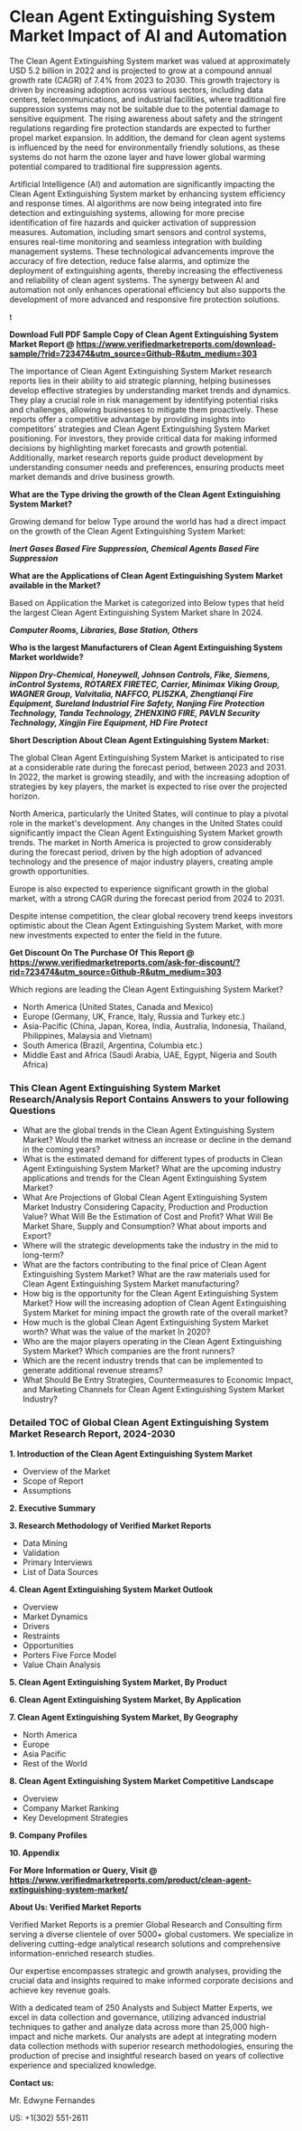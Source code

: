 <meta name="title" content="Global Clean Agent Extinguishing System Market Impact of AI and Automation"><meta name="description" content="The Clean Agent Extinguishing System market was valued at approximately USD 5.2 billion in 2022 and is projected to grow at a compound annual growth rate (CAGR) of 7.4"><meta name="title" content="Clean Agent Extinguishing System Market Size, Share, Scope, Trends, Growth, Opportunities, Analysis, Forecast"><h1>Clean Agent Extinguishing System Market Impact of AI and Automation</h1><p>The Clean Agent Extinguishing System market was valued at approximately USD 5.2 billion in 2022 and is projected to grow at a compound annual growth rate (CAGR) of 7.4% from 2023 to 2030. This growth trajectory is driven by increasing adoption across various sectors, including data centers, telecommunications, and industrial facilities, where traditional fire suppression systems may not be suitable due to the potential damage to sensitive equipment. The rising awareness about safety and the stringent regulations regarding fire protection standards are expected to further propel market expansion. In addition, the demand for clean agent systems is influenced by the need for environmentally friendly solutions, as these systems do not harm the ozone layer and have lower global warming potential compared to traditional fire suppression agents.</p><p>Artificial Intelligence (AI) and automation are significantly impacting the Clean Agent Extinguishing System market by enhancing system efficiency and response times. AI algorithms are now being integrated into fire detection and extinguishing systems, allowing for more precise identification of fire hazards and quicker activation of suppression measures. Automation, including smart sensors and control systems, ensures real-time monitoring and seamless integration with building management systems. These technological advancements improve the accuracy of fire detection, reduce false alarms, and optimize the deployment of extinguishing agents, thereby increasing the effectiveness and reliability of clean agent systems. The synergy between AI and automation not only enhances operational efficiency but also supports the development of more advanced and responsive fire protection solutions.</p>t</p><p id="" class=""><strong>Download Full PDF Sample Copy of Clean Agent Extinguishing System Market Report @ <a href="https://www.verifiedmarketreports.com/download-sample/?rid=723474&utm_source=Github-R&utm_medium=303" target="_blank">https://www.verifiedmarketreports.com/download-sample/?rid=723474&utm_source=Github-R&utm_medium=303</a></strong></p><p>The importance of&nbsp;Clean Agent Extinguishing System Market research reports lies in their ability to aid strategic planning, helping businesses develop effective strategies by understanding market trends and dynamics. They play a crucial role in risk management by identifying potential risks and challenges, allowing businesses to mitigate them proactively. These reports offer a competitive advantage by providing insights into competitors' strategies and Clean Agent Extinguishing System Market positioning. For investors, they provide critical data for making informed decisions by highlighting market forecasts and growth potential. Additionally, market research reports guide product development by understanding consumer needs and preferences, ensuring products meet market demands and drive business growth.</p><p><strong>What are the&nbsp;Type driving the growth of the Clean Agent Extinguishing System Market?</strong></p><p id="" class="">Growing demand for below Type around the world has had a direct impact on the growth of the Clean Agent Extinguishing System Market:</p><em><strong>Inert Gases Based Fire Suppression, Chemical Agents Based Fire Suppression</strong></em></p><strong>What are the&nbsp;Applications&nbsp;of Clean Agent Extinguishing System Market available in the Market?</strong></p><p id="" class="">Based on Application the Market is categorized into Below types that held the largest Clean Agent Extinguishing System Market share In 2024.</p><em><strong>Computer Rooms, Libraries, Base Station, Others</strong></em></p><strong>Who is the largest Manufacturers of Clean Agent Extinguishing System Market worldwide?</strong></p><p><em><strong>Nippon Dry-Chemical, Honeywell, Johnson Controls, Fike, Siemens, inControl Systems, ROTAREX FIRETEC, Carrier, Minimax Viking Group, WAGNER Group, Valvitalia, NAFFCO, PLISZKA, Zhengtianqi Fire Equipment, Sureland lndustrial Fire Safety, Nanjing Fire Protection Technology, Tanda Technology, ZHENXING FIRE, PAVLN Security Technology, Xingjin Fire Equipment, HD Fire Protect</strong></em></p><p id="" class=""><strong>Short Description About Clean Agent Extinguishing System Market:</strong></p><p>The global Clean Agent Extinguishing System Market is anticipated to rise at a considerable rate during the forecast period, between 2023 and 2031. In 2022, the market is growing steadily, and with the increasing adoption of strategies by key players, the market is expected to rise over the projected horizon.</p><p>North America, particularly the United States, will continue to play a pivotal role in the market's development. Any changes in the United States could significantly impact the Clean Agent Extinguishing System Market growth trends. The market in North America is projected to grow considerably during the forecast period, driven by the high adoption of advanced technology and the presence of major industry players, creating ample growth opportunities.</p><p>Europe is also expected to experience significant growth in the global market, with a strong CAGR during the forecast period from 2024 to 2031.</p><p>Despite intense competition, the clear global recovery trend keeps investors optimistic about the Clean Agent Extinguishing System Market, with more new investments expected to enter the field in the future.</p><p id="" class=""><strong>Get Discount On The Purchase Of This Report @ <a href="https://www.verifiedmarketreports.com/ask-for-discount/?rid=723474&utm_source=Github-R&utm_medium=303" target="_blank">https://www.verifiedmarketreports.com/ask-for-discount/?rid=723474&utm_source=Github-R&utm_medium=303</a></strong></p>Which regions are leading the Clean Agent Extinguishing System Market?</p><ul><li>North America (United States, Canada and Mexico)</li><li>Europe (Germany, UK, France, Italy, Russia and Turkey etc.)</li><li>Asia-Pacific (China, Japan, Korea, India, Australia, Indonesia, Thailand, Philippines, Malaysia and Vietnam)</li><li>South America (Brazil, Argentina, Columbia etc.)</li><li>Middle East and Africa (Saudi Arabia, UAE, Egypt, Nigeria and South Africa)</li></ul><h3 id="" class="">This Clean Agent Extinguishing System Market Research/Analysis Report Contains Answers to your following Questions</h3><ul><li>What are the global trends in the Clean Agent Extinguishing System Market? Would the market witness an increase or decline in the demand in the coming years?</li><li>What is the estimated demand for different types of products in Clean Agent Extinguishing System Market? What are the upcoming industry applications and trends for the Clean Agent Extinguishing System Market?</li><li>What Are Projections of Global Clean Agent Extinguishing System Market Industry Considering Capacity, Production and Production Value? What Will Be the Estimation of Cost and Profit? What Will Be Market Share, Supply and Consumption? What about imports and Export?</li><li>Where will the strategic developments take the industry in the mid to long-term?</li><li>What are the factors contributing to the final price of Clean Agent Extinguishing System Market? What are the raw materials used for Clean Agent Extinguishing System Market manufacturing?</li><li>How big is the opportunity for the Clean Agent Extinguishing System Market? How will the increasing adoption of Clean Agent Extinguishing System Market for mining impact the growth rate of the overall market?</li><li>How much is the global Clean Agent Extinguishing System Market worth? What was the value of the market In 2020?</li><li>Who are the major players operating in the Clean Agent Extinguishing System Market? Which companies are the front runners?</li><li>Which are the recent industry trends that can be implemented to generate additional revenue streams?</li><li>What Should Be Entry Strategies, Countermeasures to Economic Impact, and Marketing Channels for Clean Agent Extinguishing System Market Industry?</li></ul><h3 id="" class="">Detailed TOC of Global Clean Agent Extinguishing System Market Research Report, 2024-2030</h3><p id="" class=""><strong>1. Introduction of the Clean Agent Extinguishing System Market</strong></p><ul><li>Overview of the Market</li><li>Scope of Report</li><li>Assumptions</li></ul><p id="" class=""><strong>2. Executive Summary</strong></p><p id="" class=""><strong>3. Research Methodology of Verified Market Reports</strong></p><ul><li>Data Mining</li><li>Validation</li><li>Primary Interviews</li><li>List of Data Sources</li></ul><p id="" class=""><strong>4. Clean Agent Extinguishing System Market Outlook</strong></p><ul><li>Overview</li><li>Market Dynamics</li><li>Drivers</li><li>Restraints</li><li>Opportunities</li><li>Porters Five Force Model</li><li>Value Chain Analysis</li></ul><p id="" class=""><strong>5. Clean Agent Extinguishing System Market, By Product</strong></p><p id="" class=""><strong>6. Clean Agent Extinguishing System Market, By Application</strong></p><p id="" class=""><strong>7. Clean Agent Extinguishing System Market, By Geography</strong></p><ul><li>North America</li><li>Europe</li><li>Asia Pacific</li><li>Rest of the World</li></ul><p id="" class=""><strong>8. Clean Agent Extinguishing System Market Competitive Landscape</strong></p><ul><li>Overview</li><li>Company Market Ranking</li><li>Key Development Strategies</li></ul><p id="" class=""><strong>9. Company Profiles</strong></p><p id="" class=""><strong>10. Appendix</strong></p><p id="" class=""><strong>For More Information or Query, Visit @ <a href="https://www.verifiedmarketreports.com/product/clean-agent-extinguishing-system-market/" target="_blank">https://www.verifiedmarketreports.com/product/clean-agent-extinguishing-system-market/</a></strong></p><p id="" class=""><strong>About Us: Verified Market Reports</strong></p><p id="" class="">Verified Market Reports is a premier Global Research and Consulting firm serving a diverse clientele of over 5000+ global customers. We specialize in delivering cutting-edge analytical research solutions and comprehensive information-enriched research studies.</p><p id="" class="">Our expertise encompasses strategic and growth analyses, providing the crucial data and insights required to make informed corporate decisions and achieve key revenue goals.</p><p id="" class="">With a dedicated team of 250 Analysts and Subject Matter Experts, we excel in data collection and governance, utilizing advanced industrial techniques to gather and analyze data across more than 25,000 high-impact and niche markets. Our analysts are adept at integrating modern data collection methods with superior research methodologies, ensuring the production of precise and insightful research based on years of collective experience and specialized knowledge.</p><p id="" class=""><strong>Contact us:</strong></p><p id="" class="">Mr. Edwyne Fernandes</p><p id="" class="">US: +1(302) 551-2611</p>